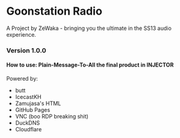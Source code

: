 # Goonstation Radio
A Project by ZeWaka - bringing you the ultimate in the SS13 audio experience.

### Version 1.0.0

#### How to use: Plain-Message-To-All the final product in INJECTOR

Powered by:
* butt
* IcecastKH
* Zamujasa's HTML
* GitHub Pages
* VNC (boo RDP breaking shit)
* DuckDNS
* Cloudflare
